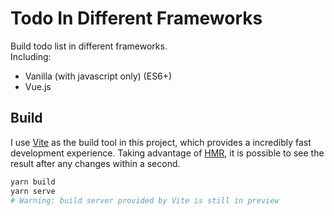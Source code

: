 # Todo In Different Frameworks
Build todo list in different frameworks.\
Including:
- Vanilla (with javascript only) (ES6+)
- Vue.js

## Build
I use <a href="https://github.com/vitejs/vite">Vite</a> as the build tool in this project, which provides a incredibly fast development experience. Taking advantage of <a href="https://vitejs.dev/guide/features.html#hot-module-replacement">HMR</a>, it is possible to see the result after any changes within a second.

```bash
yarn build
yarn serve
# Warning: build server provided by Vite is still in preview
```
